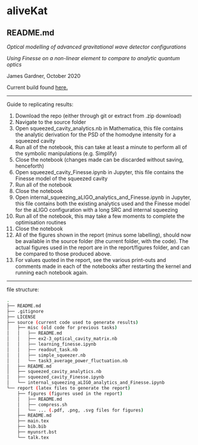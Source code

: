 # aliveKat
## README.md
*Optical modelling of advanced gravitational wave detector configurations*

*Using Finesse on a non-linear element to compare to analytic quantum optics*

James Gardner, October 2020

Current build found [here.](https://github.com/daccordeon/aliveKat)

---
Guide to replicating results:
1. Download the repo (either through git or extract from .zip download)
2. Navigate to the source folder
3. Open squeezed_cavity_analytics.nb in Mathematica, this file contains the analytic derivation for the PSD of the homodyne intensity for a squeezed cavity 
4. Run all of the notebook, this can take at least a minute to perform all of the symbolic manipulations (e.g. Simplify)
5. Close the notebook (changes made can be discarded without saving, henceforth)
6. Open squeezed_cavity_Finesse.ipynb in Jupyter, this file contains the Finesse model of the squeezed cavity
7. Run all of the notebook
8. Close the notebook
9. Open internal_squeezing_aLIGO_analytics_and_Finesse.ipynb in Jupyter, this file contains both the existing analytics used and the Finesse model for the aLIGO configuration with a long SRC and internal squeezing 
10. Run all of the notebook, this may take a few moments to complete the optimisation routines
11. Close the notebook
12. All of the figures shown in the report (minus some labelling), should now be available in the source folder (the current folder, with the code). The actual figures used in the report are in the report/figures folder, and can be compared to those produced above.
13. For values quoted in the report, see the various print-outs and comments made in each of the notebooks after restarting the kernel and running each notebook again.

---
file structure:
```bash
.
├── README.md
├── .gitignore
├── LICENSE
├── source (current code used to generate results)
│   ├── misc (old code for previous tasks)
│   │   ├── README.md
│   │   ├── ex2-3_optical_cavity_matrix.nb
│   │   ├── learning_finesse.ipynb
│   │   ├── readout_task.nb
│   │   ├── simple_squeezer.nb
│   │   └── task3_average_power_fluctuation.nb
│   ├── README.md
│   ├── squeezed_cavity_analytics.nb
│   ├── squeezed_cavity_Finesse.ipynb
│   └── internal_squeezing_aLIGO_analytics_and_Finesse.ipynb
└── report (latex files to generate the report)
    ├── figures (figures used in the report)
    │   ├── README.md
    │   ├── compress.sh
    │   └── ... (.pdf, .png, .svg files for figures)
    ├── README.md
    ├── main.tex
    ├── bib.bib
    ├── myunsrt.bst
    └── talk.tex
```
[//]: # (tree -I '*.pdf|*.png')

